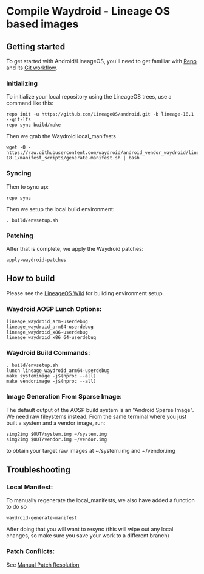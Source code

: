 # Compile Waydroid - Lineage OS based images

## Getting started

To get started with Android/LineageOS, you'll need to get familiar with [Repo](https://source.android.com/source/using-repo.html) and its [Git workflow](https://source.android.com/docs/setup/create/coding-tasks).

### Initializing

To initialize your local repository using the LineageOS trees, use a command like this:

```text
repo init -u https://github.com/LineageOS/android.git -b lineage-18.1 --git-lfs
repo sync build/make
```

Then we grab the Waydroid local\_manifests

```text
wget -O - https://raw.githubusercontent.com/waydroid/android_vendor_waydroid/lineage-18.1/manifest_scripts/generate-manifest.sh | bash
```

### Syncing

Then to sync up:

```text
repo sync
```

Then we setup the local build environment:

```text
. build/envsetup.sh
```

### Patching

After that is complete, we apply the Waydroid patches:

```text
apply-waydroid-patches
```

## How to build

Please see the [LineageOS Wiki](https://wiki.lineageos.org/) for building environment setup.

### Waydroid AOSP Lunch Options:

```text
lineage_waydroid_arm-userdebug
lineage_waydroid_arm64-userdebug
lineage_waydroid_x86-userdebug
lineage_waydroid_x86_64-userdebug
```

### Waydroid Build Commands:

```text
. build/envsetup.sh
lunch lineage_waydroid_arm64-userdebug
make systemimage -j$(nproc --all)
make vendorimage -j$(nproc --all)
```
### Image Generation From Sparse Image:

The default output of the AOSP build system is an "Android Sparse Image". We need raw fileystems instead.
From the same terminal where you just built a system and a vendor image, run:

```text
simg2img $OUT/system.img ~/system.img
simg2img $OUT/vendor.img ~/vendor.img
```

to obtain your target raw images at ~/system.img and ~/vendor.img

## Troubleshooting

### Local Manifest:

To manually regenerate the local\_manifests, we also have added a function to do so

```text
waydroid-generate-manifest
```

After doing that you will want to resync \(this will wipe out any local changes, so make sure you save your work to a different branch\)

### Patch Conflicts:

See [Manual Patch Resolution](manual-patch-resolution.md)

